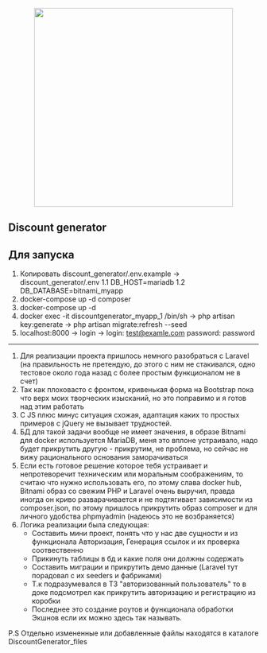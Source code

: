 <p align="center"><a href="https://laravel.com" target="_blank"><img src="https://raw.githubusercontent.com/laravel/art/master/logo-lockup/5%20SVG/2%20CMYK/1%20Full%20Color/laravel-logolockup-cmyk-red.svg" width="400"></a></p>

## Discount generator

## Для запуска
1. Копировать discount_generator/.env.example -> discount_generator/.env
    1.1 DB_HOST=mariadb
    1.2 DB_DATABASE=bitnami_myapp
2. docker-compose up -d composer
3. docker-compose up -d
4. docker exec -it discountgenerator_myapp_1 /bin/sh -> php artisan key:generate -> php artisan migrate:refresh --seed
5. localhost:8000 -> login -> login: test@examle.com password: password


__________________________________________________________________________________

1. Для реализации проекта пришлось немного разобраться с Laravel (на правильность не претендую, до этого с ним не стакивался, одно тестовое около года назад с более простым функционалом не в счет)
2. Так как плоховасто с фронтом, кривенькая форма на Bootstrap пока что верх моих творческих изысканий, но это поправимо и я готов над этим работать
3. С JS плюс минус ситуация схожая, адаптация каких то простых примеров с jQuery не вызывает трудностей.
4. БД для такой задачи вообще не имеет значения, в образе Bitnami для docker используется MariaDB, меня это вплоне устраивало, надо будет прикрутить другую - прикрутим, не проблема, но сейчас не вижу рационального основания заморачиваться
5. Если есть готовое решение которое тебя устраивает и непротеворечит техническим или моральным соображениям, то считаю что нужно использовать его, по этому слава docker hub, Bitnami образ со свежим PHP и Laravel очень выручил, правда иногда он криво разварачивается и не подтягивает зависимости из composer.json, по этому пришлось прикрутить образ composer и для личного удобства phpmyadmin (надеюсь это не возбраняется)
6. Логика реализации была следующая:
    - Составить мини проект, понять что у нас две сущности и из функционала Авторизация, Генерация ссылок и их проверка соотвественно
    - Прикинуть таблицы в бд и какие поля они должны содержать
    - Составить миграции и прикрутить демо данные (Laravel тут порадовал с их seeders и фабриками)
    - Т.к подразумевался в ТЗ "авторизованный пользователь" то в доке подсмотрел как прикрутить авторизацию и регистрацию из коробки
    - Последнее это создание роутов и функционала обработки Экшнов если их можно здесь так называть.
 
P.S Отдельно измененные или добавленные файлы находятся в каталоге DiscountGenerator_files
